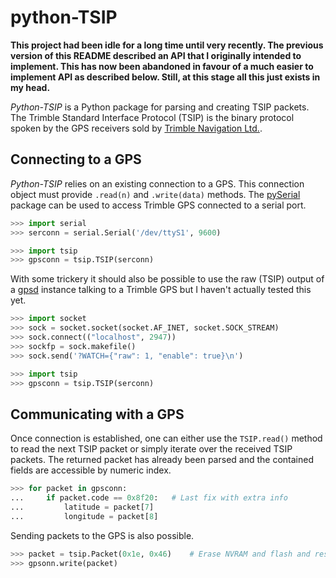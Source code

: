 python-TSIP
===========

**This project had been idle for a long time until very recently. The
previous version of this README described an API that I originally 
intended to implement. This has now been abandoned in favour of a
much easier to implement API as described below. Still, at this
stage all this just exists in my head.**

*Python-TSIP* is a Python package for parsing and creating TSIP 
packets. The Trimble Standard Interface Protocol (TSIP) is
the binary protocol spoken by the GPS receivers sold by 
[Trimble Navigation Ltd.](http://www.trimble.com).


Connecting to a GPS
-------------------

*Python-TSIP* relies on an existing connection to a GPS. This
connection object must provide ```.read(n)``` and ```.write(data)```
methods. The [pySerial](http://pyserial.sourceforge.net/)
package can be used to access Trimble GPS connected to a serial
port. 

```python
>>> import serial
>>> serconn = serial.Serial('/dev/ttyS1', 9600)

>>> import tsip
>>> gpsconn = tsip.TSIP(serconn)
```

With some trickery it should also be possible to use the raw (TSIP)
output of a [gpsd](http://www.catb.org/gpsd/) instance 
talking to a Trimble GPS but I haven't actually tested this yet.

```python
>>> import socket
>>> sock = socket.socket(socket.AF_INET, socket.SOCK_STREAM)
>>> sock.connect(("localhost", 2947))
>>> sockfp = sock.makefile()
>>> sock.send('?WATCH={"raw": 1, "enable": true}\n')

>>> import tsip
>>> gpsconn = tsip.TSIP(serconn)

```

Communicating with a GPS
------------------------

Once connection is established, one can either use the ```TSIP.read()``` method
to read the next TSIP packet or simply iterate over the received TSIP packets.
The returned packet has already been parsed and the contained fields are
accessible by numeric index.

```python
>>> for packet in gpsconn:
...     if packet.code == 0x8f20:	# Last fix with extra info
...         latitude = packet[7]
...         longitude = packet[8]
```

Sending packets to the GPS is also possible. 

```python
>>> packet = tsip.Packet(0x1e, 0x46)	# Erase NVRAM and flash and restart
>>> gpsonn.write(packet)
```
